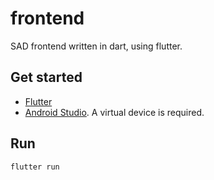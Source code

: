 # frontend

SAD frontend written in dart, using flutter.

## Get started  
* [Flutter](https://flutter.dev/docs/get-started/install/windows)  
* [Android Studio](https://developer.android.com/studio). A virtual device is required. 

## Run  
```
flutter run
```
